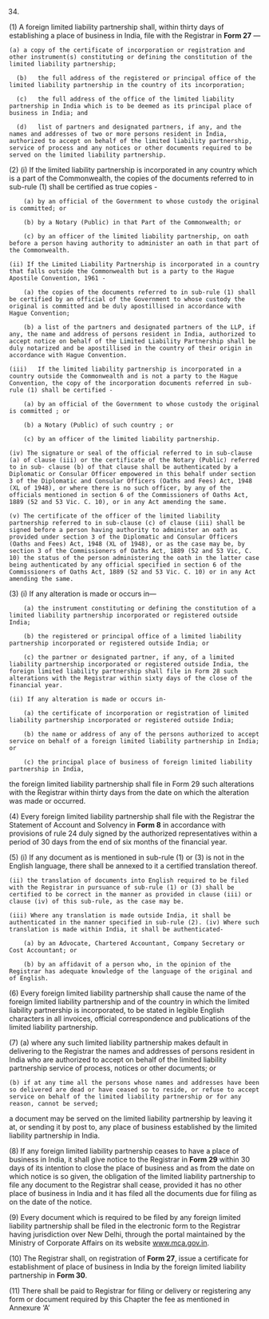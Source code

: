 34.
(1) A foreign limited liability partnership shall, within thirty days of establishing a place of business in India, file with the Registrar in **Form 27** —

    (a)	a copy of the certificate of incorporation or registration and other instrument(s) constituting or defining the constitution of the limited liability partnership;

      (b)	the full address of the registered or principal office of the limited liability partnership in the country of its incorporation;

      (c)	the full address of the office of the limited liability partnership in India which is to be deemed as its principal place of business in India; and

      (d)	list of partners and designated partners, if any, and the names and addresses of two or more persons resident in India, authorized to accept on behalf of the limited liability partnership, service of process and any notices or other documents required to be served on the limited liability partnership.

(2)
    (i) If the limited liability partnership is incorporated in any country which is a part of the Commonwealth, the copies of the documents referred to in sub-rule (1) shall be certified as true copies -

        (a) by an official of the Government to whose custody the original is committed; or

        (b) by a Notary (Public) in that Part of the Commonwealth; or

        (c) by an officer of the limited liability partnership, on oath before a person having authority to administer an oath in that part of the Commonwealth.

    (ii) If the Limited Liability Partnership is incorporated in a country that falls outside the Commonwealth but is a party to the Hague Apostile Convention, 1961 -

        (a)	the copies of the documents referred to in sub-rule (1) shall be certified by an official of the Government to whose custody the original is committed and be duly apostillised in accordance with Hague Convention;

        (b)	a list of the partners and designated partners of the LLP, if any, the name and address of persons resident in India, authorized to accept notice on behalf of the Limited Liability Partnership shall be duly notarized and be apostillised in the country of their origin in accordance with Hague Convention.

    (iii)	If the limited liability partnership is incorporated in a country outside the Commonwealth and is not a party to the Hague Convention, the copy of the incorporation documents referred in sub-rule (1) shall be certified -

        (a)	by an official of the Government to whose custody the original is committed ; or

        (b)	a Notary (Public) of such country ; or

        (c)	by an officer of the limited liability partnership.

    (iv) The signature or seal of the official referred to in sub-clause (a) of clause (iii) or the certificate of the Notary (Public) referred to in sub- clause (b) of that clause shall be authenticated by a Diplomatic or Consular Officer empowered in this behalf under section 3 of the Diplomatic and Consular Officers (Oaths and Fees) Act, 1948 (XL of 1948), or where there is no such officer, by any of the officials mentioned in section 6 of the Commissioners of Oaths Act, 1889 (52 and 53 Vic. C. 10), or in any Act amending the same.

    (v) The certificate of the officer of the limited liability partnership referred to in sub-clause (c) of clause (iii) shall be signed before a person having authority to administer an oath as provided under section 3 of the Diplomatic and Consular Officers (Oaths and Fees) Act, 1948 (XL of 1948), or as the case may be, by section 3 of the Commissioners of Oaths Act, 1889 (52 and 53 Vic, C. 10) the status of the person administering the oath in the latter case being authenticated by any official specified in section 6 of the Commissioners of Oaths Act, 1889 (52 and 53 Vic. C. 10) or in any Act amending the same.

(3)
    (i) If any alteration is made or occurs in—

        (a) the instrument constituting or defining the constitution of a limited liability partnership incorporated or registered outside India;

        (b) the registered or principal office of a limited liability partnership incorporated or registered outside India; or

        (c) the partner or designated partner, if any, of a limited liability partnership incorporated or registered outside India, the foreign limited liability partnership shall file in Form 28 such alterations with the Registrar within sixty days of the close of the financial year.

    (ii) If any alteration is made or occurs in-

        (a)	the certificate of incorporation or registration of limited liability partnership incorporated or registered outside India;

        (b)	the name or address of any of the persons authorized to accept service on behalf of a foreign limited liability partnership in India; or

        (c)	the principal place of business of foreign limited liability partnership in India,

the foreign limited liability partnership shall file in Form 29 such alterations with the Registrar within thirty days from the date on which the alteration was made or occurred.

(4) Every foreign limited liability partnership shall file with the Registrar the Statement of Account and Solvency in **Form 8** in accordance with provisions of rule 24 duly signed by the authorized representatives within a period of 30 days from the end of six months of the financial year.

(5)
    (i) If any document as is mentioned in sub-rule (1) or (3) is not in the English language, there shall be annexed to it a certified translation thereof.

    (ii) the translation of documents into English required to be filed with the Registrar in pursuance of sub-rule (1) or (3) shall be certified to be correct in the manner as provided in clause (iii) or clause (iv) of this sub-rule, as the case may be.

    (iii) Where any translation is made outside India, it shall be authenticated in the manner specified in sub-rule (2). (iv) Where such translation is made within India, it shall be authenticated-

        (a) by an Advocate, Chartered Accountant, Company Secretary or Cost Accountant; or

        (b) by an affidavit of a person who, in the opinion of the Registrar has adequate knowledge of the language of the original and of English.

(6) Every foreign limited liability partnership shall cause the name of the foreign limited liability partnership and of the country in which the limited liability partnership is incorporated, to be stated in legible English characters in all invoices, official correspondence and publications of the limited liability partnership.

(7)
    (a) where any such limited liability partnership makes default in delivering to the Registrar the names and addresses of persons resident in India who are authorized to accept on behalf of the limited liability partnership service of process, notices or other documents; or

    (b) if at any time all the persons whose names and addresses have been so delivered are dead or have ceased so to reside, or refuse to accept service on behalf of the limited liability partnership or for any reason, cannot be served;

a document may be served on the limited liability partnership by leaving it at, or sending it by post to, any place of business established by the limited liability partnership in India.

(8) If any foreign limited liability partnership ceases to have a place of business in India, it shall give notice to the Registrar in **Form 29** within 30 days of its intention to close the place of business and as from the date on which notice is so given, the obligation of the limited liability partnership to file any document to the Registrar shall cease, provided it has no other place of business in India and it has filed all the documents due for filing as on the date of the notice.

(9) Every document which is required to be filed by any foreign limited liability partnership shall be filed in the electronic form to the Registrar having jurisdiction over New Delhi, through the portal maintained by the Ministry of Corporate Affairs on its website www.mca.gov.in.

(10)	The Registrar shall, on registration of **Form 27**, issue a certificate for establishment of place of business in India by the foreign limited liability partnership in **Form 30**.

(11)	There shall be paid to Registrar for filing or delivery or registering any form or document required by this Chapter the fee as mentioned in Annexure ‘A’
